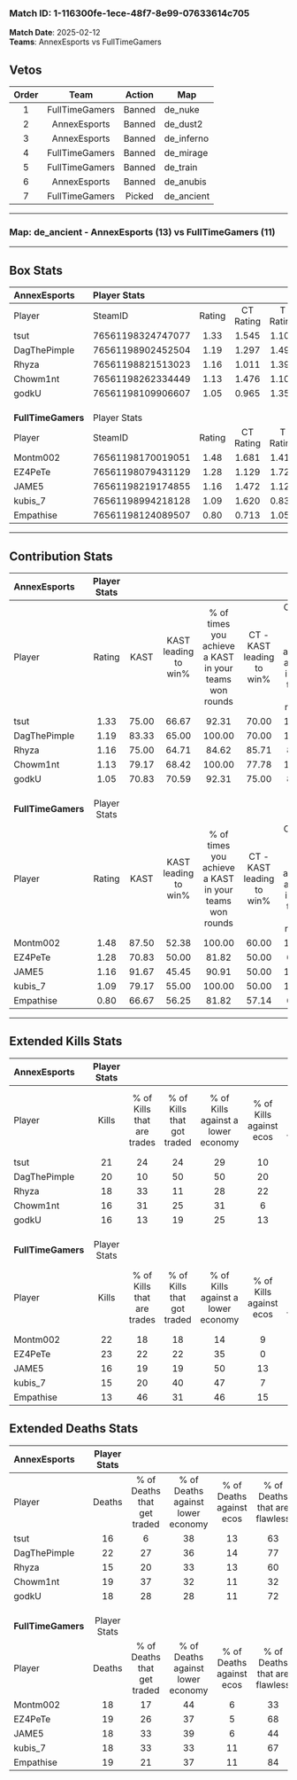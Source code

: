### Match ID: 1-116300fe-1ece-48f7-8e99-07633614c705  
**Match Date**: 2025-02-12  
**Teams**: AnnexEsports vs FullTimeGamers  

## Vetos  

| Order | Team | Action | Map |
| :---: | :--: | :----: | --- |
| 1 | FullTimeGamers | Banned | de_nuke |
| 2 | AnnexEsports | Banned | de_dust2 |
| 3 | AnnexEsports | Banned | de_inferno |
| 4 | FullTimeGamers | Banned | de_mirage |
| 5 | FullTimeGamers | Banned | de_train |
| 6 | AnnexEsports | Banned | de_anubis |
| 7 | FullTimeGamers | Picked | de_ancient |

---  

### **Map**: de_ancient - AnnexEsports (13) vs FullTimeGamers (11)  
---  

## Box Stats  

| **AnnexEsports**   | Player Stats      |        |           |          |       |       |       |         |        |      |     |
| :- | :- | :-: | :-: | :-: | :-: | :-: | :-: | :-: | :-: | :-: | :-: |
| Player             | SteamID           | Rating | CT Rating | T Rating | KAST  |  ADR  | Kills | Assists | Deaths | K/D  | HS% |
| tsut               | 76561198324747077 |  1.33  |   1.545   |  1.109   | 75.00 | 93.8  |  21   |    4    |   16   | 1.31 | 42  |
| DagThePimple       | 76561198902452504 |  1.19  |   1.297   |  1.498   | 83.33 | 86.1  |  20   |    3    |   22   | 0.91 | 45  |
| Rhyza              | 76561198821513023 |  1.16  |   1.011   |  1.396   | 75.00 | 67.6  |  18   |    5    |   15   | 1.20 | 55  |
| Chowm1nt           | 76561198262334449 |  1.13  |   1.476   |  1.102   | 79.17 | 90.7  |  16   |   12    |   19   | 0.84 | 43  |
| godkU              | 76561198109906607 |  1.05  |   0.965   |  1.352   | 70.83 | 78.2  |  16   |   10    |   18   | 0.89 | 43  |
|                    |                   |        |           |          |       |       |       |         |        |      |     |
|                    |                   |        |           |          |       |       |       |         |        |      |     |
|                    |                   |        |           |          |       |       |       |         |        |      |     |
| **FullTimeGamers** | Player Stats      |        |           |          |       |       |       |         |        |      |     |
| Player             | SteamID           | Rating | CT Rating | T Rating | KAST  |  ADR  | Kills | Assists | Deaths | K/D  | HS% |
| Montm002           | 76561198170019051 |  1.48  |   1.681   |  1.414   | 87.50 | 108.1 |  22   |   10    |   18   | 1.22 | 50  |
| EZ4PeTe            | 76561198079431129 |  1.28  |   1.129   |  1.721   | 70.83 | 89.4  |  23   |    3    |   19   | 1.21 | 56  |
| JAME5              | 76561198219174855 |  1.16  |   1.472   |  1.128   | 91.67 | 71.2  |  16   |    7    |   18   | 0.89 | 43  |
| kubis_7            | 76561198994218128 |  1.09  |   1.620   |  0.836   | 79.17 | 84.0  |  15   |    9    |   18   | 0.83 | 53  |
| Empathise          | 76561198124089507 |  0.80  |   0.713   |  1.056   | 66.67 | 55.0  |  13   |    6    |   19   | 0.68 | 38  |
---  

## Contribution Stats  

| **AnnexEsports**   | Player Stats |       |                      |                                                        |                           |                                                             |                          |                                                            |
| :- | :-: | :-: | :-: | :-: | :-: | :-: | :-: | :-: |
| Player             |    Rating    | KAST  | KAST leading to win% | % of times you achieve a KAST in your teams won rounds | CT - KAST leading to win% | CT - % of times you achieve a KAST in your teams won rounds | T - KAST leading to win% | T - % of times you achieve a KAST in your teams won rounds |
| tsut               |     1.33     | 75.00 |        66.67         |                         92.31                          |           70.00           |                           100.00                            |          62.50           |                           83.33                            |
| DagThePimple       |     1.19     | 83.33 |        65.00         |                         100.00                         |           70.00           |                           100.00                            |          60.00           |                           100.00                           |
| Rhyza              |     1.16     | 75.00 |        64.71         |                         84.62                          |           85.71           |                            85.71                            |          50.00           |                           83.33                            |
| Chowm1nt           |     1.13     | 79.17 |        68.42         |                         100.00                         |           77.78           |                           100.00                            |          60.00           |                           100.00                           |
| godkU              |     1.05     | 70.83 |        70.59         |                         92.31                          |           75.00           |                            85.71                            |          66.67           |                           100.00                           |
|                    |              |       |                      |                                                        |                           |                                                             |                          |                                                            |
|                    |              |       |                      |                                                        |                           |                                                             |                          |                                                            |
|                    |              |       |                      |                                                        |                           |                                                             |                          |                                                            |
| **FullTimeGamers** | Player Stats |       |                      |                                                        |                           |                                                             |                          |                                                            |
| Player             |    Rating    | KAST  | KAST leading to win% | % of times you achieve a KAST in your teams won rounds | CT - KAST leading to win% | CT - % of times you achieve a KAST in your teams won rounds | T - KAST leading to win% | T - % of times you achieve a KAST in your teams won rounds |
| Montm002           |     1.48     | 87.50 |        52.38         |                         100.00                         |           60.00           |                           100.00                            |          45.45           |                           100.00                           |
| EZ4PeTe            |     1.28     | 70.83 |        50.00         |                         81.82                          |           50.00           |                            66.67                            |          50.00           |                           100.00                           |
| JAME5              |     1.16     | 91.67 |        45.45         |                         90.91                          |           50.00           |                           100.00                            |          40.00           |                           80.00                            |
| kubis_7            |     1.09     | 79.17 |        55.00         |                         100.00                         |           50.00           |                           100.00                            |          62.50           |                           100.00                           |
| Empathise          |     0.80     | 66.67 |        56.25         |                         81.82                          |           57.14           |                            66.67                            |          55.56           |                           100.00                           |
---  

## Extended Kills Stats  

| **AnnexEsports**   | Player Stats |                            |                            |                                    |                         |                              |                                 |                                       |                    |           |
| :- | :-: | :-: | :-: | :-: | :-: | :-: | :-: | :-: | :-: | :-: |
| Player             |    Kills     | % of Kills that are trades | % of Kills that got traded | % of Kills against a lower economy | % of Kills against ecos | % of Kills that are flawless | % of Kills that are close duels | % of Kills that are assisted by flash | Pistol Round Kills | AWP Kills |
| tsut               |      21      |             24             |             24             |                 29                 |           10            |              52              |               14                |                   0                   |         3          |     2     |
| DagThePimple       |      20      |             10             |             50             |                 50                 |           20            |              70              |                0                |                  15                   |         6          |     1     |
| Rhyza              |      18      |             33             |             11             |                 28                 |           22            |              72              |                0                |                   6                   |         0          |     1     |
| Chowm1nt           |      16      |             31             |             25             |                 31                 |            6            |              50              |                0                |                   6                   |         0          |     1     |
| godkU              |      16      |             13             |             19             |                 25                 |           13            |              56              |                0                |                   0                   |         0          |     1     |
|                    |              |                            |                            |                                    |                         |                              |                                 |                                       |                    |           |
|                    |              |                            |                            |                                    |                         |                              |                                 |                                       |                    |           |
|                    |              |                            |                            |                                    |                         |                              |                                 |                                       |                    |           |
| **FullTimeGamers** | Player Stats |                            |                            |                                    |                         |                              |                                 |                                       |                    |           |
| Player             |    Kills     | % of Kills that are trades | % of Kills that got traded | % of Kills against a lower economy | % of Kills against ecos | % of Kills that are flawless | % of Kills that are close duels | % of Kills that are assisted by flash | Pistol Round Kills | AWP Kills |
| Montm002           |      22      |             18             |             18             |                 14                 |            9            |              64              |                5                |                   9                   |         0          |     5     |
| EZ4PeTe            |      23      |             22             |             22             |                 35                 |            0            |              74              |                4                |                   0                   |         1          |     0     |
| JAME5              |      16      |             19             |             19             |                 50                 |           13            |              56              |               13                |                   0                   |         0          |     1     |
| kubis_7            |      15      |             20             |             40             |                 47                 |            7            |              33              |               20                |                   0                   |         0          |     1     |
| Empathise          |      13      |             46             |             31             |                 46                 |           15            |              62              |                8                |                   8                   |         0          |     1     |
## Extended Deaths Stats  

| **AnnexEsports**   | Player Stats |                             |                                   |                          |                               |                            |                           |               |
| :- | :-: | :-: | :-: | :-: | :-: | :-: | :-: | :-: |
| Player             |    Deaths    | % of Deaths that get traded | % of Deaths against lower economy | % of Deaths against ecos | % of Deaths that are flawless | % of Deaths that are close | % of Deaths while blinded | Deaths to AWP |
| tsut               |      16      |              6              |                38                 |            13            |              63               |             6              |             0             |       0       |
| DagThePimple       |      22      |             27              |                36                 |            14            |              77               |             0              |             9             |       1       |
| Rhyza              |      15      |             20              |                33                 |            13            |              60               |             7              |             0             |       0       |
| Chowm1nt           |      19      |             37              |                32                 |            11            |              32               |             26             |             0             |       0       |
| godkU              |      18      |             28              |                28                 |            11            |              72               |             6              |             6             |       0       |
|                    |              |                             |                                   |                          |                               |                            |                           |               |
|                    |              |                             |                                   |                          |                               |                            |                           |               |
|                    |              |                             |                                   |                          |                               |                            |                           |               |
| **FullTimeGamers** | Player Stats |                             |                                   |                          |                               |                            |                           |               |
| Player             |    Deaths    | % of Deaths that get traded | % of Deaths against lower economy | % of Deaths against ecos | % of Deaths that are flawless | % of Deaths that are close | % of Deaths while blinded | Deaths to AWP |
| Montm002           |      18      |             17              |                44                 |            6             |              33               |             0              |             6             |       1       |
| EZ4PeTe            |      19      |             26              |                37                 |            5             |              68               |             5              |            11             |       4       |
| JAME5              |      18      |             33              |                39                 |            6             |              44               |             6              |             6             |       1       |
| kubis_7            |      18      |             33              |                33                 |            11            |              67               |             6              |             0             |       2       |
| Empathise          |      19      |             21              |                37                 |            11            |              84               |             0              |             5             |       1       |
